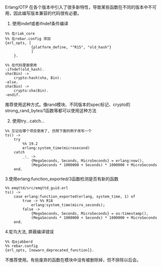 Erlang/OTP 在各个版本中引入了很多新特性，导致某些函数在不同的版本中不可用，因此编写版本兼容的代码很有必要。

1. 使用indef或者ifndef条件编译

```
%% 在riak_core
%% 在rebar.config 添加
{erl_opts, [
            {platform_define, "^R15", "old_hash"}
            ]
    }.

%% 在代码里面使用
-ifndef(old_hash).
sha(Bin) ->
    crypto:hash(sha, Bin).
-else.
sha(Bin) ->
    crypto:sha(Bin).
-endif.
```
推荐使用这种方式。像rand模块、不同版本的spec标记、crypto的 strong_rand_bytes/1函数等都可以使用这种方法

2. 使用try...catch...
```
%% 忘记在哪个项目使用了, 仿照下面的例子改写一个
ts() ->
    try
        %% 19.2
        erlang:system_time(microsecond)
    catch
        _:_ ->
            {MegaSeconds, Seconds, MicroSeconds} = erlang:now(),
            (MegaSeconds * 1000000 + Seconds) * 1000000 + MicroSeconds
    end.

```

3.使用erlang:function_exported/3函数检测是否有新的函数
```
%% emqttd/src/emqttd_guid.erl
ts() ->
    case erlang:function_exported(erlang, system_time, 1) of
        true -> %% R18
            erlang:system_time(micro_seconds);
        false ->
            {MegaSeconds, Seconds, MicroSeconds} = os:timestamp(),
            (MegaSeconds * 1000000 + Seconds) * 1000000 + MicroSeconds
    end.
```

4.鸵鸟大法, 屏蔽编译错误
```
%% 在ejabberd
%% rebar.config
{erl_opts, [nowarn_deprecated_function]}.
```
不推荐使用。有些废弃的函数在模块中没有被删除掉，但不排除以后会。
